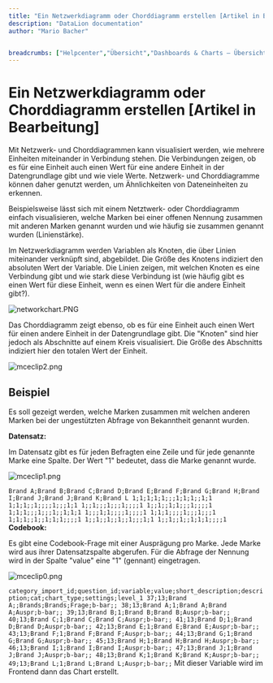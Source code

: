 ```yaml
---
title: "Ein Netzwerkdiagramm oder Chorddiagramm erstellen [Artikel in Bearbeitung]"
description: "DataLion documentation"
author: "Mario Bacher"


breadcrumbs: ["Helpcenter","Übersicht","Dashboards & Charts – Übersicht & Anleitungen"]
---
```


# Ein Netzwerkdiagramm oder Chorddiagramm erstellen [Artikel in Bearbeitung]

Mit Netzwerk- und Chorddiagrammen kann visualisiert werden, wie mehrere Einheiten miteinander in Verbindung stehen. Die Verbindungen zeigen, ob es für eine Einheit auch einen Wert für eine andere Einheit in der Datengrundlage gibt und wie viele Werte. Netzwerk- und Chorddiagramme können daher genutzt werden, um Ähnlichkeiten von Dateneinheiten zu erkennen.

Beispielsweise lässt sich mit einem Netztwerk- oder Chorddiagramm einfach visualisieren, welche Marken bei einer offenen Nennung zusammen mit anderen Marken genannt wurden und wie häufig sie zusammen genannt wurden (Linienstärke). 

Im Netzwerkdiagramm werden Variablen als Knoten, die über Linien miteinander verknüpft sind, abgebildet. Die Größe des Knotens indiziert den absoluten Wert der Variable. Die Linien zeigen, mit welchen Knoten es eine Verbindung gibt und wie stark diese Verbindung ist (wie häufig gibt es einen Wert für diese Einheit, wenn es einen Wert für die andere Einheit gibt?).

![networkchart.PNG](/img/83263803.png)

Das Chorddiagramm zeigt ebenso, ob es für eine Einheit auch einen Wert für einen andere Einheit in der Datengrundlage gibt. Die "Knoten" sind hier jedoch als Abschnitte auf einem Kreis visualisiert. Die Größe des Abschnitts indiziert hier den totalen Wert der Einheit. 

![mceclip2.png](/img/83263810.png)

## Beispiel

Es soll gezeigt werden, welche Marken zusammen mit welchen anderen Marken bei der ungestützten Abfrage von Bekanntheit genannt wurden.

**Datensatz:**

Im Datensatz gibt es für jeden Befragten eine Zeile und für jede genannte Marke eine Spalte. Der Wert "1" bedeutet, dass die Marke genannt wurde. 

![mceclip1.png](/img/83263816.png)

``
Brand A;Brand B;Brand C;Brand D;Brand E;Brand F;Brand G;Brand H;Brand I;Brand J;Brand J;Brand K;Brand L
1;1;1;1;1;;;1;1;1;;1;1
1;1;1;;1;;;;1;;;1;1
1;;1;;;1;;;1;;;;1
1;;1;;1;1;;;1;;;;1
1;1;1;;;1;;;1;;1;1;1
1;;;1;1;;;;1;;;;1
1;1;1;;;;1;;;1;;;1
1;1;1;;1;;1;1;1;;;;1
1;;1;;1;;1;;1;;;1;1
1;;1;;1;;1;1;1;;;;1
``
**Codebook:** 

Es gibt eine Codebook-Frage mit einer Ausprägung pro Marke. Jede Marke wird aus ihrer Datensatzspalte abgerufen. Für die Abfrage der Nennung wird in der Spalte "value" eine "1" (gennant) eingetragen.

![mceclip0.png](/img/83263822.png)

``
category_import_id;question_id;variable;value;short_description;description;cat;chart_type;settings;level_1
37;13;Brand A;;Brands;Brands;Frage;b-bar;;
38;13;Brand A;1;Brand A;Brand A;Auspr;b-bar;;
39;13;Brand B;1;Brand B;Brand B;Auspr;b-bar;;
40;13;Brand C;1;Brand C;Brand C;Auspr;b-bar;;
41;13;Brand D;1;Brand D;Brand D;Auspr;b-bar;;
42;13;Brand E;1;Brand E;Brand E;Auspr;b-bar;;
43;13;Brand F;1;Brand F;Brand F;Auspr;b-bar;;
44;13;Brand G;1;Brand G;Brand G;Auspr;b-bar;;
45;13;Brand H;1;Brand H;Brand H;Auspr;b-bar;;
46;13;Brand I;1;Brand I;Brand I;Auspr;b-bar;;
47;13;Brand J;1;Brand J;Brand J;Auspr;b-bar;;
48;13;Brand K;1;Brand K;Brand K;Auspr;b-bar;;
49;13;Brand L;1;Brand L;Brand L;Auspr;b-bar;;
``
Mit dieser Variable wird im Frontend dann das Chart erstellt.
